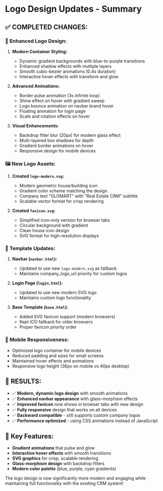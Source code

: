 # Logo Design Updates - Summary

## ✅ **COMPLETED CHANGES:**

### 🎨 **Enhanced Logo Design:**
1. **Modern Container Styling:**
   - Dynamic gradient backgrounds with blue-to-purple transitions
   - Enhanced shadow effects with multiple layers
   - Smooth cubic-bezier animations (0.4s duration)
   - Interactive hover effects with transform and glow

2. **Advanced Animations:**
   - Border pulse animation (3s infinite loop)
   - Shine effect on hover with gradient sweep
   - Logo bounce animation on navbar brand hover
   - Floating animation for login page
   - Scale and rotation effects on hover

3. **Visual Enhancements:**
   - Backdrop filter blur (20px) for modern glass effect
   - Multi-layered box shadows for depth
   - Gradient border animations on hover
   - Responsive design for mobile devices

### 🖼️ **New Logo Assets:**
1. **Created `logo-modern.svg`:**
   - Modern geometric house/building icon
   - Gradient color scheme matching the design
   - Company text "GLOMART" with "Real Estate CRM" subtitle
   - Scalable vector format for crisp rendering

2. **Created `favicon.svg`:**
   - Simplified icon-only version for browser tabs
   - Circular background with gradient
   - Clean house icon design
   - SVG format for high-resolution displays

### 🔄 **Template Updates:**
1. **Navbar (`navbar.html`):**
   - Updated to use new `logo-modern.svg` as fallback
   - Maintains company_logo_url priority for custom logos

2. **Login Page (`login.html`):**
   - Updated to use new modern SVG logo
   - Maintains custom logo functionality

3. **Base Template (`base.html`):**
   - Added SVG favicon support (modern browsers)
   - Kept ICO fallback for older browsers
   - Proper favicon priority order

### 📱 **Mobile Responsiveness:**
- Optimized logo container for mobile devices
- Reduced padding and sizes for small screens
- Maintained hover effects and animations
- Responsive logo height (36px on mobile vs 40px desktop)

## 🎯 **RESULTS:**
- ✅ **Modern, dynamic logo design** with smooth animations
- ✅ **Enhanced navbar appearance** with glass-morphism effects
- ✅ **Improved favicon** now shows in browser tabs with new design
- ✅ **Fully responsive** design that works on all devices
- ✅ **Backward compatible** - still supports custom company logos
- ✅ **Performance optimized** - using CSS animations instead of JavaScript

## 🌟 **Key Features:**
- **Gradient animations** that pulse and glow
- **Interactive hover effects** with smooth transitions
- **SVG graphics** for crisp, scalable rendering
- **Glass-morphism design** with backdrop filters
- **Modern color palette** (blue, purple, cyan gradients)

The logo design is now significantly more modern and engaging while maintaining full functionality with the existing CRM system!